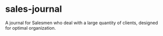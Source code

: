 # sales-journal
A journal for Salesmen who deal with a large quantity of clients, designed for optimal organization.
